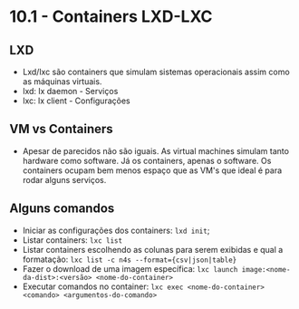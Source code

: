 # 10.1 - Containers LXD-LXC

## LXD

- Lxd/lxc são containers que simulam sistemas operacionais assim como as máquinas virtuais.
- lxd: lx daemon - Serviços
- lxc: lx client - Configurações

## VM vs Containers

- Apesar de parecidos não são iguais. As virtual machines simulam tanto hardware como software. Já os containers, apenas o software. Os containers ocupam bem menos espaço que as VM's que ideal é para rodar alguns serviços.

## Alguns comandos

- Iniciar as configurações dos containers: `lxd init`;
- Listar containers: `lxc list`
- Listar containers escolhendo as colunas para serem exibidas e qual a formatação: `lxc list -c n4s --format={csv|json|table}`
- Fazer o download de uma imagem específica: `lxc launch image:<nome-da-dist>:<versão> <nome-do-container>`
- Executar comandos no container: `lxc exec <nome-do-container> <comando> <argumentos-do-comando>`
  